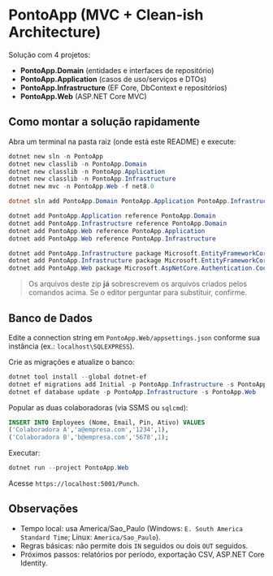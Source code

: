 # PontoApp (MVC + Clean-ish Architecture)

Solução com 4 projetos:
- **PontoApp.Domain** (entidades e interfaces de repositório)
- **PontoApp.Application** (casos de uso/serviços e DTOs)
- **PontoApp.Infrastructure** (EF Core, DbContext e repositórios)
- **PontoApp.Web** (ASP.NET Core MVC)

## Como montar a solução rapidamente

Abra um terminal na pasta raiz (onde está este README) e execute:

```powershell
dotnet new sln -n PontoApp
dotnet new classlib -n PontoApp.Domain
dotnet new classlib -n PontoApp.Application
dotnet new classlib -n PontoApp.Infrastructure
dotnet new mvc -n PontoApp.Web -f net8.0

dotnet sln add PontoApp.Domain PontoApp.Application PontoApp.Infrastructure PontoApp.Web

dotnet add PontoApp.Application reference PontoApp.Domain
dotnet add PontoApp.Infrastructure reference PontoApp.Domain
dotnet add PontoApp.Web reference PontoApp.Application
dotnet add PontoApp.Web reference PontoApp.Infrastructure

dotnet add PontoApp.Infrastructure package Microsoft.EntityFrameworkCore.SqlServer
dotnet add PontoApp.Infrastructure package Microsoft.EntityFrameworkCore.Tools
dotnet add PontoApp.Web package Microsoft.AspNetCore.Authentication.Cookies
```

> Os arquivos deste zip **já** sobrescrevem os arquivos criados pelos comandos acima. Se o editor perguntar para substituir, confirme.

## Banco de Dados

Edite a connection string em `PontoApp.Web/appsettings.json` conforme sua instância (ex.: `localhost\SQLEXPRESS`).

Crie as migrações e atualize o banco:
```powershell
dotnet tool install --global dotnet-ef
dotnet ef migrations add Initial -p PontoApp.Infrastructure -s PontoApp.Web
dotnet ef database update -p PontoApp.Infrastructure -s PontoApp.Web
```

Popular as duas colaboradoras (via SSMS ou `sqlcmd`):
```sql
INSERT INTO Employees (Nome, Email, Pin, Ativo) VALUES
('Colaboradora A','a@empresa.com','1234',1),
('Colaboradora B','b@empresa.com','5678',1);
```

Executar:
```powershell
dotnet run --project PontoApp.Web
```
Acesse `https://localhost:5001/Punch`.

## Observações
- Tempo local: usa America/Sao_Paulo (Windows: `E. South America Standard Time`; Linux: `America/Sao_Paulo`).
- Regras básicas: não permite dois `IN` seguidos ou dois `OUT` seguidos.
- Próximos passos: relatórios por período, exportação CSV, ASP.NET Core Identity.
